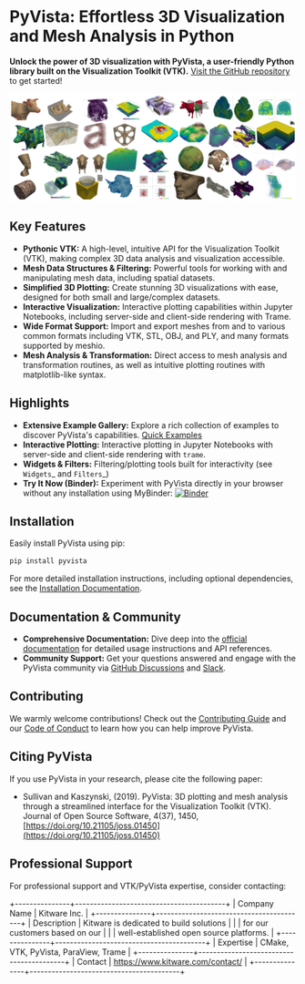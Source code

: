 # PyVista: Effortless 3D Visualization and Mesh Analysis in Python

**Unlock the power of 3D visualization with PyVista, a user-friendly Python library built on the Visualization Toolkit (VTK).**  [Visit the GitHub repository](https://github.com/pyvista/pyvista) to get started!

<img src="https://github.com/pyvista/pyvista/raw/main/doc/source/_static/pyvista_banner_small.png" alt="PyVista Banner" width="600">

## Key Features

*   **Pythonic VTK:** A high-level, intuitive API for the Visualization Toolkit (VTK), making complex 3D data analysis and visualization accessible.
*   **Mesh Data Structures & Filtering:** Powerful tools for working with and manipulating mesh data, including spatial datasets.
*   **Simplified 3D Plotting:** Create stunning 3D visualizations with ease, designed for both small and large/complex datasets.
*   **Interactive Visualization:** Interactive plotting capabilities within Jupyter Notebooks, including server-side and client-side rendering with Trame.
*   **Wide Format Support:** Import and export meshes from and to various common formats including VTK, STL, OBJ, and PLY, and many formats supported by meshio.
*   **Mesh Analysis & Transformation:** Direct access to mesh analysis and transformation routines, as well as intuitive plotting routines with matplotlib-like syntax.

## Highlights

*   **Extensive Example Gallery:** Explore a rich collection of examples to discover PyVista's capabilities. [Quick Examples](http://docs.pyvista.org/examples/index.html)
*   **Interactive Plotting:** Interactive plotting in Jupyter Notebooks with server-side and client-side rendering with `trame`.
*   **Widgets & Filters:** Filtering/plotting tools built for interactivity (see `Widgets`_ and `Filters`_)
*   **Try It Now (Binder):** Experiment with PyVista directly in your browser without any installation using MyBinder: [![Binder](https://static.mybinder.org/badge_logo.svg)](https://mybinder.org/v2/gh/pyvista/pyvista-examples/master)

## Installation

Easily install PyVista using pip:

```bash
pip install pyvista
```

For more detailed installation instructions, including optional dependencies, see the [Installation Documentation](http://docs.pyvista.org/getting-started/installation.html#install-ref.).

## Documentation & Community

*   **Comprehensive Documentation:** Dive deep into the [official documentation](http://docs.pyvista.org/) for detailed usage instructions and API references.
*   **Community Support:** Get your questions answered and engage with the PyVista community via [GitHub Discussions](https://github.com/pyvista/pyvista/discussions) and [Slack](https://communityinviter.com/apps/pyvista/pyvista).

## Contributing

We warmly welcome contributions!  Check out the [Contributing Guide](https://github.com/pyvista/pyvista/blob/main/CONTRIBUTING.rst) and our [Code of Conduct](https://github.com/pyvista/pyvista/blob/main/CODE_OF_CONDUCT.md) to learn how you can help improve PyVista.

## Citing PyVista

If you use PyVista in your research, please cite the following paper:

*   Sullivan and Kaszynski, (2019). PyVista: 3D plotting and mesh analysis through a streamlined interface for the Visualization Toolkit (VTK). Journal of Open Source Software, 4(37), 1450, [https://doi.org/10.21105/joss.01450](https://doi.org/10.21105/joss.01450)

## Professional Support

For professional support and VTK/PyVista expertise, consider contacting:

+---------------+-----------------------------------------+
| Company Name  | Kitware Inc.                            |
+---------------+-----------------------------------------+
| Description   | Kitware is dedicated to build solutions |
|               | for our customers based on our          |
|               | well-established open source platforms. |
+---------------+-----------------------------------------+
| Expertise     | CMake, VTK, PyVista, ParaView, Trame    |
+---------------+-----------------------------------------+
| Contact       | https://www.kitware.com/contact/        |
+---------------+-----------------------------------------+